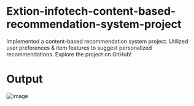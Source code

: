 # Extion-infotech-content-based-recommendation-system-project
Implemented a content-based recommendation system project. Utilized user preferences &amp; item features to suggest personalized recommendations. Explore the project on GitHub!
# Output 
![image](https://github.com/user-attachments/assets/0fef7be4-ba58-48a9-8857-0745fa84fe77)

